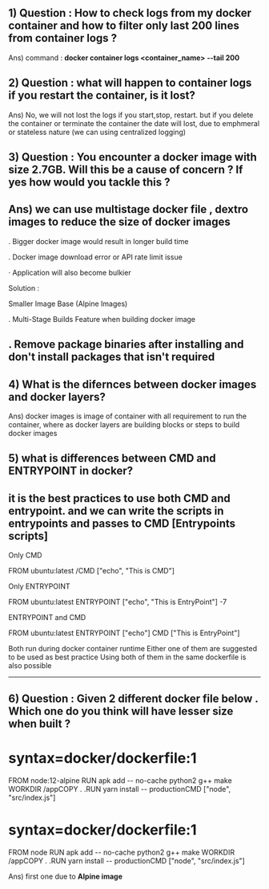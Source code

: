 ## 1) Question : How to check logs from my docker container and how to filter only last 200 lines from container logs ?
Ans) command : **docker container logs <container_name>  --tail 200**

## 2) Question : what will happen to container logs if you restart the container, is it lost?
Ans) No, we will not lost the logs if you start,stop, restart. but if you delete the container or terminate the container the date will lost, due to emphmeral or stateless nature (we can using centralized logging)

## 3) Question : You encounter a docker image with size 2.7GB. Will this be a cause of concern ? If yes how would you tackle this ?
Ans) we can use multistage docker file , dextro images to reduce the size of docker images
---
. Bigger docker image would result in longer build time

. Docker image download error or API rate limit issue

· Application will also become bulkier

Solution :

Smaller Image Base (Alpine Images)

. Multi-Stage Builds Feature when building docker image

. Remove package binaries after installing and don't install packages that isn't required
---

## 4) What is the difernces between docker images and docker layers?
Ans) docker images is image of container with all requirement to run the container, where as docker layers are building blocks or steps to build docker images

## 5) what is differences between CMD and ENTRYPOINT  in docker?
it is the best practices to use both CMD and entrypoint. and we can write the scripts in entrypoints and passes to CMD **[Entrypoints scripts]**
---

Only CMD

FROM ubuntu:latest
/CMD ["echo", "This is CMD"]

Only
ENTRYPOINT

FROM ubuntu:latest
ENTRYPOINT ["echo", "This is EntryPoint"]
-7

ENTRYPOINT
and CMD

FROM ubuntu:latest
ENTRYPOINT ["echo"]
CMD ["This is EntryPoint"]

Both run during docker container runtime
Either one of them are suggested to be used as best practice
Using both of them in the same dockerfile is also possible

---
## 6)  Question : Given 2 different docker file below . Which one do you think will have lesser size when built ?

# syntax=docker/dockerfile:1
FROM node:12-alpine
RUN apk add -- no-cache python2 g++ make
WORKDIR /appCOPY . .RUN yarn install --
productionCMD ["node", "src/index.js"]

# syntax=docker/dockerfile:1
FROM node
RUN apk add -- no-cache python2 g++ make
WORKDIR /appCOPY . .RUN yarn install --
productionCMD ["node", "src/index.js"]

Ans) first one due to **Alpine image**

